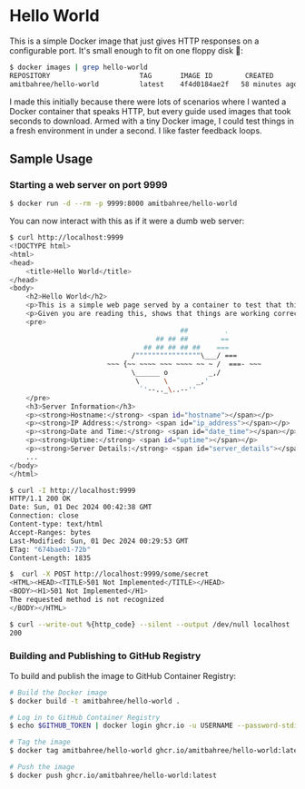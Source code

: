 # Hello World

This is a simple Docker image that just gives HTTP responses on a configurable port. It's small enough to fit on one floppy disk 💾:

```bash
$ docker images | grep hello-world
REPOSITORY                      TAG       IMAGE ID        CREATED          VIRTUAL SIZE
amitbahree/hello-world          latest    4f4d0184ae2f   58 minutes ago    4.27MB
```

I made this initially because there were lots of scenarios where I wanted a Docker container that speaks HTTP, but every guide used images that took seconds to download. Armed with a tiny Docker image, I could test things in a fresh environment in under a second. I like faster feedback loops.

## Sample Usage

### Starting a web server on port 9999

```bash
$ docker run -d --rm -p 9999:8000 amitbahree/hello-world 
```

You can now interact with this as if it were a dumb web server:

```bash
$ curl http://localhost:9999
<!DOCTYPE html>
<html>
<head>
    <title>Hello World</title>
</head>
<body>
    <h2>Hello World</h2>
    <p>This is a simple web page served by a container to test that things are working correctly.</p>
    <p>Given you are reading this, shows that things are working correctly. :)</p>
    <pre>
                                          ##         .
                                    ## ## ##        ==
                                 ## ## ## ## ##    ===
                              /""""""""""""""""\___/ ===
                        ~~~ {~~ ~~~~ ~~~ ~~~~ ~~ ~ /  ===- ~~~
                              \______ o          _,/
                               \      \       _,'
                                `'--.._\..--''
    </pre>
    <h3>Server Information</h3>
    <p><strong>Hostname:</strong> <span id="hostname"></span></p>
    <p><strong>IP Address:</strong> <span id="ip_address"></span></p>
    <p><strong>Date and Time:</strong> <span id="date_time"></span></p>
    <p><strong>Uptime:</strong> <span id="uptime"></span></p>
    <p><strong>Server Details:</strong> <span id="server_details"></span></p>
    ...
</body>
</html>
```

```bash
$ curl -I http://localhost:9999
HTTP/1.1 200 OK
Date: Sun, 01 Dec 2024 00:42:38 GMT
Connection: close
Content-type: text/html
Accept-Ranges: bytes
Last-Modified: Sun, 01 Dec 2024 00:29:53 GMT
ETag: "674bae01-72b"
Content-Length: 1835
```

```bash
$  curl -X POST http://localhost:9999/some/secret
<HTML><HEAD><TITLE>501 Not Implemented</TITLE></HEAD>
<BODY><H1>501 Not Implemented</H1>
The requested method is not recognized
</BODY></HTML>
```

```bash
$ curl --write-out %{http_code} --silent --output /dev/null localhost
200
```

### Building and Publishing to GitHub Registry

To build and publish the image to GitHub Container Registry:

```bash
# Build the Docker image
$ docker build -t amitbahree/hello-world .

# Log in to GitHub Container Registry
$ echo $GITHUB_TOKEN | docker login ghcr.io -u USERNAME --password-stdin

# Tag the image
$ docker tag amitbahree/hello-world ghcr.io/amitbahree/hello-world:latest

# Push the image
$ docker push ghcr.io/amitbahree/hello-world:latest
```
